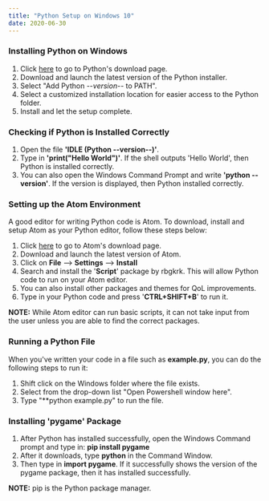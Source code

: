 ```yaml
---
title: "Python Setup on Windows 10"
date: 2020-06-30
---
```


### Installing Python on Windows

1. Click [here](https://www.python.org/downloads/) to go to Python's download page.
2. Download and launch the latest version of the Python installer.
2. Select "Add Python --*version*-- to PATH".
4. Select a customized installation location for easier access to the Python folder.
5. Install and let the setup complete.

### Checking if Python is Installed Correctly

1. Open the file **'IDLE (Python --version--)'**.
2. Type in **'print("Hello World")'**. If the shell outputs 'Hello World', then Python is installed correctly.
3. You can also open the Windows Command Prompt and write **'python --version'**. If the version is displayed, then Python installed correctly.

### Setting up the Atom Environment

A good editor for writing Python code is Atom. To download, install and setup Atom as your Python editor, follow these steps below:

1. Click [here](https://atom.io/) to go to Atom's download page.
2. Download and launch the latest version of Atom.
3. Click on **File** --> **Settings** --> **Install**
4. Search and install the '**Script**' package by rbgkrk. This will allow Python code to run on your Atom editor.
5. You can also install other packages and themes for QoL improvements.
6. Type in your Python code and press '**CTRL+SHIFT+B**' to run it.

**NOTE:** While Atom editor can run basic scripts, it can not take input from the user unless you are able to find the correct packages.

### Running a Python File

When you've written your code in a file such as **example.py**, you can do the following steps to run it:
1. Shift click on the Windows folder where the file exists.
2. Select from the drop-down list "Open Powershell window here".
3. Type "**python example.py" to run the file.


### Installing 'pygame' Package

1. After Python has installed successfully, open the Windows Command prompt and type in: **pip install pygame**
2. After it downloads, type **python** in the Command Window.
3. Then type in **import pygame**. If it successfully shows the version of the pygame package, then it has installed successfully.

**NOTE:** pip is the Python package manager.
